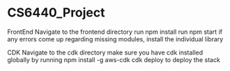 ﻿# CS6440_Project
FrontEnd
Navigate to the frontend directory
run npm install
run npm start
if any errors come up regarding missing modules, install the individual library


CDK
Navigate to the cdk directory
make sure you have cdk installed globally by running npm install -g aws-cdk
cdk deploy to deploy the stack